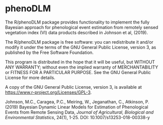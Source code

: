 # phenoDLM

The R/phenoDLM package provides functionality to implement the fully Bayesian approach for phenological event estimation from remotely sensed vegetation index (VI) data products described in Johnson et al, (2019).

The R/phenoDLM package is free software: you can redistribute it and/or modify
    it under the terms of the GNU General Public License, version 3, as published by
    the Free Software Foundation.

This program is distributed in the hope that it will be useful,
    but WITHOUT ANY WARRANTY; without even the implied warranty of
    MERCHANTABILITY or FITNESS FOR A PARTICULAR PURPOSE.  See the
    GNU General Public License for more details.

A copy of the GNU General Public License, version 3, is available at https://www.r-project.org/Licenses/GPL-3.


Johnson, M.C., Caragea, P.C., Meiring, W., Jeganathan, C., Atkinson, P. (2019) Bayesian Dynamic Linear Models for Estimation of Phenological Events from Remote Sensing Data, *Journal of Agricultural, Biological and Environmental Statistics*, 24(1), 1-25. DOI: 10.1007/s13253-018-00338-y

